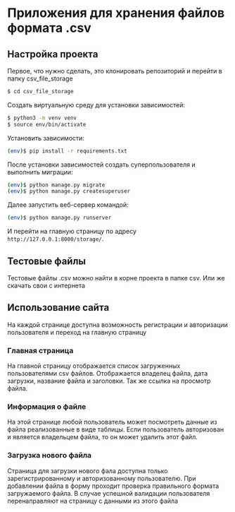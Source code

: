 # Приложения для хранения файлов формата .csv

## Настройка проекта

Первое, что нужно сделать, это клонировать репозиторий и перейти в папку csv_file_storage

```sh
$ cd csv_file_storage
```

Создать виртуальную среду для установки зависимостей:

```sh
$ python3 -m venv venv
$ source env/bin/activate
```

Установить зависимости:

```sh
(env)$ pip install -r requirements.txt
```

После установки зависимостей создать суперпользователя и выполнить миграции:
```sh
(env)$ python manage.py migrate
(env)$ python manage.py createsuperuser
```

Далее запустить веб-сервер командой:
```sh
(env)$ python manage.py runserver
```

И перейти на главную страницу по адресу `http://127.0.0.1:8000/storage/`.


## Тестовые файлы

Тестовые файлы .csv можно найти в корне проекта в папке csv. Или же скачать свои с интернета

## Использование сайта

На каждой странице доступна возможность регистрации и авторизации пользователя и переход на главную страницу

### Главная страница

На главной страницу отображается список загруженных пользователями csv файлов.
Отображается владелец файла, дата загрузки, название файла и заголовки. Так же ссылка на просмотр файла.


### Информация о файле

На этой странице любой пользователь может посмотреть данные из файла реализованные в виде таблицы.
Если пользователь авторизован и является владельцем файла, то он может удалить этот файл.

### Загрузка нового файла

Страница для загрузки нового фала доступна только зарегистрированному и авторизованному пользователю.
При добавлении файла в форму проходит проверка правильного формата загружаемого файла.
В случае успешной валидации пользователя перенаправляют на страницу с данными из этого файла

